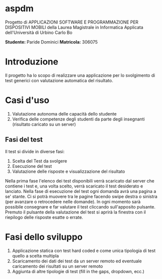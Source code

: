 # aspdm
Progetto di APPLICAZIONI SOFTWARE E PROGRAMMAZIONE PER DISPOSITIVI MOBILI della Laurea Magistrale in Informatica Applicata dell'Università di Urbino Carlo Bo

**Studente:** Paride Dominici 
**Matricola:** 306075

# Introduzione
Il progetto ha lo scopo di realizzare una applicazione per lo svolgimento di test generici con valutazione automatica del risultato.

# Casi d'uso
1. Valutazione autonoma delle capacità dello studente
2. Verifica delle competenze degli studenti da parte degli insegnanti (risultato caricato su un server)


## Fasi del test
Il test si divide in diverse fasi:
1. Scelta del Test da svolgere
2. Esecuzione del test
3. Valutazione delle risposte e visualizzazione del risultato

Nella prima fase l'elenco dei test disponibili verrà scaricato dal server che contiene i test e, una volta scelto, verrà scaricato il test desiderato e lanciato.
Nella fase di esecuzione del test ogni domanda avrà una pagina a se' stante. Ci si potrà muovere tra le pagine facendo swipe destra o sinistra (per avanzare o retrocedere nelle domande). In ogni momento sarà possibile consegnare e far valutare il test cliccando sull'apposito pulsante.
Premuto il pulsante della valutazione del test si aprirà la finestra con il riepilogo delle risposte esatte o errate.


# Fasi dello sviluppo
1. Applicazione statica con test hard coded e come unica tipologia di test quello a scelta multipla
2. Scaricamento dei dati dei test da un server remoto ed eventuale caricamento dei risultati su un server remoto
3. Aggiunta di altre tipologie di test (fill in the gaps, dropdown, ecc.)

